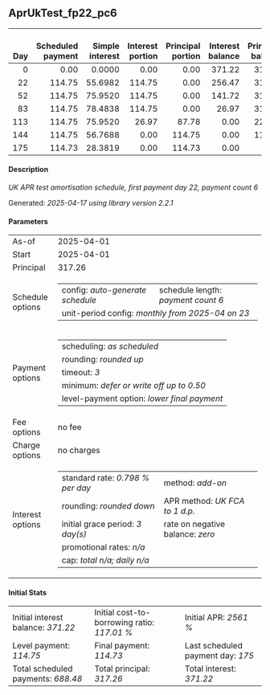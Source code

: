 <h2>AprUkTest_fp22_pc6</h2>
<table>
    <thead style="vertical-align: bottom;">
        <th style="text-align: right;">Day</th>
        <th style="text-align: right;">Scheduled payment</th>
        <th style="text-align: right;">Simple interest</th>
        <th style="text-align: right;">Interest portion</th>
        <th style="text-align: right;">Principal portion</th>
        <th style="text-align: right;">Interest balance</th>
        <th style="text-align: right;">Principal balance</th>
        <th style="text-align: right;">Total simple interest</th>
        <th style="text-align: right;">Total interest</th>
        <th style="text-align: right;">Total principal</th>
    </thead>
    <tr style="text-align: right;">
        <td class="ci00">0</td>
        <td class="ci01" style="white-space: nowrap;">0.00</td>
        <td class="ci02">0.0000</td>
        <td class="ci03">0.00</td>
        <td class="ci04">0.00</td>
        <td class="ci05">371.22</td>
        <td class="ci06">317.26</td>
        <td class="ci07">0.0000</td>
        <td class="ci08">0.00</td>
        <td class="ci09">0.00</td>
    </tr>
    <tr style="text-align: right;">
        <td class="ci00">22</td>
        <td class="ci01" style="white-space: nowrap;">114.75</td>
        <td class="ci02">55.6982</td>
        <td class="ci03">114.75</td>
        <td class="ci04">0.00</td>
        <td class="ci05">256.47</td>
        <td class="ci06">317.26</td>
        <td class="ci07">55.6982</td>
        <td class="ci08">114.75</td>
        <td class="ci09">0.00</td>
    </tr>
    <tr style="text-align: right;">
        <td class="ci00">52</td>
        <td class="ci01" style="white-space: nowrap;">114.75</td>
        <td class="ci02">75.9520</td>
        <td class="ci03">114.75</td>
        <td class="ci04">0.00</td>
        <td class="ci05">141.72</td>
        <td class="ci06">317.26</td>
        <td class="ci07">131.6502</td>
        <td class="ci08">229.50</td>
        <td class="ci09">0.00</td>
    </tr>
    <tr style="text-align: right;">
        <td class="ci00">83</td>
        <td class="ci01" style="white-space: nowrap;">114.75</td>
        <td class="ci02">78.4838</td>
        <td class="ci03">114.75</td>
        <td class="ci04">0.00</td>
        <td class="ci05">26.97</td>
        <td class="ci06">317.26</td>
        <td class="ci07">210.1340</td>
        <td class="ci08">344.25</td>
        <td class="ci09">0.00</td>
    </tr>
    <tr style="text-align: right;">
        <td class="ci00">113</td>
        <td class="ci01" style="white-space: nowrap;">114.75</td>
        <td class="ci02">75.9520</td>
        <td class="ci03">26.97</td>
        <td class="ci04">87.78</td>
        <td class="ci05">0.00</td>
        <td class="ci06">229.48</td>
        <td class="ci07">286.0860</td>
        <td class="ci08">371.22</td>
        <td class="ci09">87.78</td>
    </tr>
    <tr style="text-align: right;">
        <td class="ci00">144</td>
        <td class="ci01" style="white-space: nowrap;">114.75</td>
        <td class="ci02">56.7688</td>
        <td class="ci03">0.00</td>
        <td class="ci04">114.75</td>
        <td class="ci05">0.00</td>
        <td class="ci06">114.73</td>
        <td class="ci07">342.8548</td>
        <td class="ci08">371.22</td>
        <td class="ci09">202.53</td>
    </tr>
    <tr style="text-align: right;">
        <td class="ci00">175</td>
        <td class="ci01" style="white-space: nowrap;">114.73</td>
        <td class="ci02">28.3819</td>
        <td class="ci03">0.00</td>
        <td class="ci04">114.73</td>
        <td class="ci05">0.00</td>
        <td class="ci06">0.00</td>
        <td class="ci07">371.2367</td>
        <td class="ci08">371.22</td>
        <td class="ci09">317.26</td>
    </tr>
</table>
<h4>Description</h4>
<p><i>UK APR test amortisation schedule, first payment day 22, payment count 6</i></p>
<p>Generated: <i>2025-04-17 using library version 2.2.1</i></p>
<h4>Parameters</h4>
<table>
    <tr>
        <td>As-of</td>
        <td>2025-04-01</td>
    </tr>
    <tr>
        <td>Start</td>
        <td>2025-04-01</td>
    </tr>
    <tr>
        <td>Principal</td>
        <td>317.26</td>
    </tr>
    <tr>
        <td>Schedule options</td>
        <td>
            <table>
                <tr>
                    <td>config: <i>auto-generate schedule</i></td>
                    <td>schedule length: <i><i>payment count</i> 6</i></td>
                </tr>
                <tr>
                    <td colspan="2" style="white-space: nowrap;">unit-period config: <i>monthly from 2025-04 on 23</i></td>
                </tr>
            </table>
        </td>
    </tr>
    <tr>
        <td>Payment options</td>
        <td>
            <table>
                <tr>
                    <td>scheduling: <i>as scheduled</i></td>
                </tr>
                <tr>
                    <td>rounding: <i>rounded up</i></td>
                </tr>
                <tr>
                    <td>timeout: <i>3</i></td>
                </tr>
                <tr>
                    <td>minimum: <i>defer&nbsp;or&nbsp;write&nbsp;off&nbsp;up&nbsp;to&nbsp;0.50</i></td>
                </tr>
                <tr>
                    <td>level-payment option: <i>lower&nbsp;final&nbsp;payment</i></td>
                </tr>
            </table>
        </td>
    </tr>
    <tr>
        <td>Fee options</td>
        <td>no fee
        </td>
    </tr>
    <tr>
        <td>Charge options</td>
        <td>no charges
        </td>
    </tr>
    <tr>
        <td>Interest options</td>
        <td>
            <table>
                <tr>
                    <td>standard rate: <i>0.798 % per day</i></td>
                    <td>method: <i>add-on</i></td>
                </tr>
                <tr>
                    <td>rounding: <i>rounded down</i></td>
                    <td>APR method: <i>UK FCA to 1 d.p.</i></td>
                </tr>
                <tr>
                    <td>initial grace period: <i>3 day(s)</i></td>
                    <td>rate on negative balance: <i>zero</i></td>
                </tr>
                <tr>
                    <td colspan="2">promotional rates: <i><i>n/a</i></i></td>
                </tr>
                <tr>
                    <td colspan="2">cap: <i>total <i>n/a</i>; daily <i>n/a</i></td>
                </tr>
            </table>
        </td>
    </tr>
</table>
<h4>Initial Stats</h4>
<table>
    <tr>
        <td>Initial interest balance: <i>371.22</i></td>
        <td>Initial cost-to-borrowing ratio: <i>117.01 %</i></td>
        <td>Initial APR: <i>2561 %</i></td>
    </tr>
    <tr>
        <td>Level payment: <i>114.75</i></td>
        <td>Final payment: <i>114.73</i></td>
        <td>Last scheduled payment day: <i>175</i></td>
    </tr>
    <tr>
        <td>Total scheduled payments: <i>688.48</i></td>
        <td>Total principal: <i>317.26</i></td>
        <td>Total interest: <i>371.22</i></td>
    </tr>
</table>
